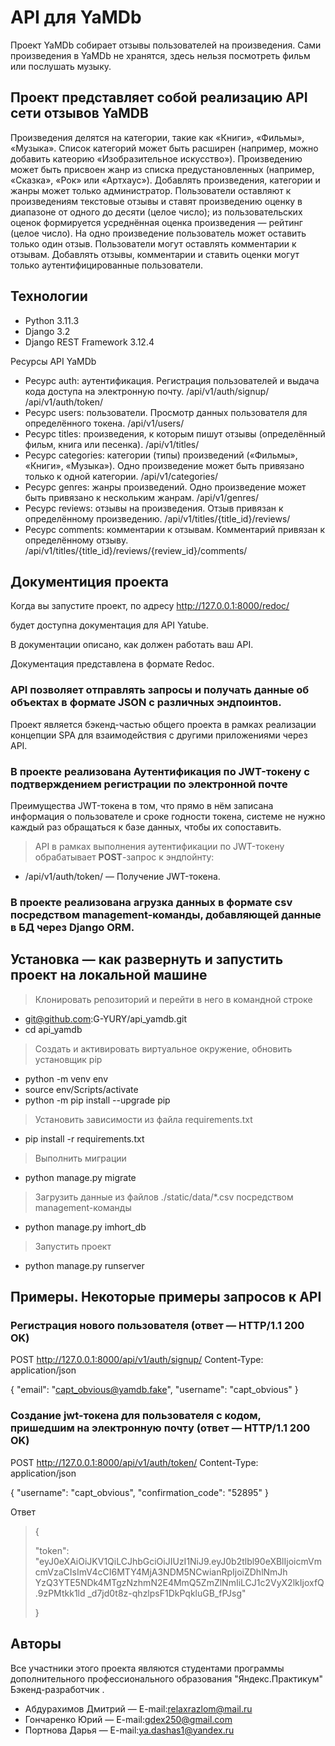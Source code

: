# API для YaMDb
Проект YaMDb собирает отзывы пользователей на произведения. Сами произведения в YaMDb не хранятся, здесь нельзя посмотреть фильм или послушать музыку.
## Проект представляет собой реализацию API сети отзывов YaMDB
Произведения делятся на категории, такие как «Книги», «Фильмы», «Музыка». Список категорий может быть расширен (например, можно добавить катеорию «Изобразительное искусство»). 
Произведению может быть присвоен жанр из списка предустановленных (например, «Сказка», «Рок» или «Артхаус»). 
Добавлять произведения, категории и жанры может только администратор.
Пользователи оставляют к произведениям текстовые отзывы и ставят произведению оценку в диапазоне от одного до десяти (целое число); из пользовательских оценок формируется усреднённая оценка произведения — рейтинг (целое число). На одно произведение пользователь может оставить только один отзыв.
Пользователи могут оставлять комментарии к отзывам.
Добавлять отзывы, комментарии и ставить оценки могут только аутентифицированные пользователи.

## Технологии

+ Python 3.11.3
+ Django 3.2
+ Django REST Framework 3.12.4


Ресурсы API YaMDb

+ Ресурс auth: аутентификация. Регистрация пользователей и выдача кода доступа на электронную почту.
    /api/v1/auth/signup/
    /api/v1/auth/token/
+ Ресурс users: пользователи. Просмотр данных пользователя для определённого токена.
    /api/v1/users/
+ Ресурс titles: произведения, к которым пишут отзывы (определённый фильм, книга или песенка).
    /api/v1/titles/
+ Ресурс categories: категории (типы) произведений («Фильмы», «Книги», «Музыка»). Одно произведение может быть привязано только к одной категории.
    /api/v1/categories/
+ Ресурс genres: жанры произведений. Одно произведение может быть привязано к нескольким жанрам.
    /api/v1/genres/
+ Ресурс reviews: отзывы на произведения. Отзыв привязан к определённому произведению.
    /api/v1/titles/{title_id}/reviews/
+ Ресурс comments: комментарии к отзывам. Комментарий привязан к определённому отзыву.
    /api/v1/titles/{title_id}/reviews/{review_id}/comments/

## Документиция проекта
Когда вы запустите проект, по адресу <http://127.0.0.1:8000/redoc/>

будет доступна документация для API Yatube.

В документации описано, как должен работать ваш API.

Документация представлена в формате Redoc.

### API позволяет отправлять запросы и получать данные об объектах в формате JSON с различных эндпоинтов.
Проект является бэкенд-частью общего проекта в рамках реализации концепции SPA
 для взаимодействия с другими приложениями через API.


### В проекте реализована Аутентификация по JWT-токену с подтверждением регистрации по электронной почте

Преимущества JWT-токена в том, что прямо в нём записана информация о пользователе и сроке годности токена,
 системе не нужно  каждый раз обращаться к базе данных, чтобы их сопоставить.

> API в рамках выполнения аутентификации по JWT-токену обрабатывает **POST**-запрос к эндпойнту:

+ /api/v1/auth/token/ — Получение JWT-токена.

### В проекте реализована агрузка данных в формате csv посредством management-команды, добавляющей данные в БД через Django ORM.

## Установка — как развернуть и запустить проект на локальной машине

> Клонировать репозиторий и перейти в него в командной строке

+ git@github.com:G-YURY/api_yamdb.git
+ cd api_yamdb

> Cоздать и активировать виртуальное окружение, обновить установщик pip

+ python -m venv env
+ source env/Scripts/activate
+ python -m pip install --upgrade pip

> Установить зависимости из файла requirements.txt

+ pip install -r requirements.txt

> Выполнить миграции

+ python manage.py migrate

> Загрузить данные из файлов ./static/data/*.csv посредством management-команды

+ python manage.py imhort_db

> Запустить проект

+ python manage.py runserver

## Примеры. Некоторые примеры запросов к API

### Регистрация нового пользователя (ответ — HTTP/1.1 200 OK)
POST http://127.0.0.1:8000/api/v1/auth/signup/
Content-Type: application/json

{
  "email": "capt_obvious@yamdb.fake",
  "username": "capt_obvious"
}

### Создание jwt-токена для пользователя с кодом, пришедшим на электронную почту (ответ — HTTP/1.1 200 OK)
POST http://127.0.0.1:8000/api/v1/auth/token/
Content-Type: application/json

{
  "username": "capt_obvious",
  "confirmation_code": "52895"
}

Ответ
> {
>
> "token": "eyJ0eXAiOiJKV1QiLCJhbGciOiJIUzI1NiJ9.eyJ0b2tlbl90eXBlIjoicmVmcmVzaCIsImV4cCI6MTY4MjA3NDM5NCwianRpIjoiZDhlNmJh
  YzQ3YTE5NDk4MTgzNzhmN2E4MmQ5ZmZlNmIiLCJ1c2VyX2lkIjoxfQ.9zPMtkk1ld
  _d7jd0t8z-qhzlpsF1DkPqkluGB_fPJsg"
>
> }

## Авторы

Все участники этого проекта являются студентами программы дополнительного профессионального образования "Яндекс.Практикум" Бэкенд-разработчик .

+ Абдурахимов Дмитрий — E-mail:<relaxrazlom@mail.ru>
+ Гончаренко Юрий — E-mail:<gdex250@gmail.com>
+ Портнова Дарья — E-mail:<ya.dashas1@yandex.ru>
